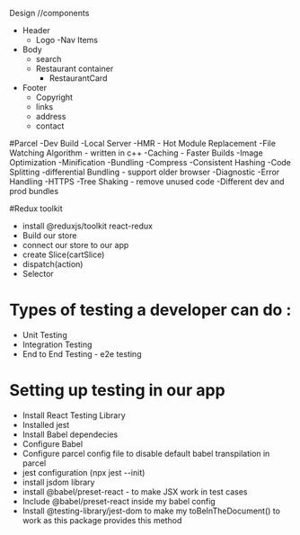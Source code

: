 Design
//components

- Header
  - Logo
    -Nav Items
- Body
  - search
  - Restaurant container
    - RestaurantCard
- Footer
  - Copyright
  - links
  - address
  - contact

#Parcel
-Dev Build
-Local Server
-HMR - Hot Module Replacement
-File Watching Algorithm - written in c++
-Caching - Faster Builds
-Image Optimization
-Minification
-Bundling
-Compress
-Consistent Hashing
-Code Splitting
-differential Bundling - support older browser
-Diagnostic
-Error Handling
-HTTPS
-Tree Shaking - remove unused code
-Different dev and prod bundles


#Redux toolkit
- install @reduxjs/toolkit react-redux
- Build our store
- connect our store to our app
- create Slice(cartSlice)
- dispatch(action)
- Selector

# Types of testing a developer can do :
  - Unit Testing
  - Integration Testing
  - End to End Testing - e2e testing

 # Setting up testing in our app
  - Install React Testing Library
  - Installed jest
  - Install Babel dependecies
  - Configure Babel
  - Configure parcel config file to disable default babel transpilation in parcel
  - jest configuration (npx jest --init)
  - install jsdom library
  - install @babel/preset-react - to make JSX work in test cases
  - Include @babel/preset-react inside my babel config
  - Install @testing-library/jest-dom to make my toBeInTheDocument() to work as this package provides this method